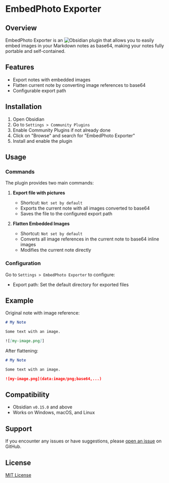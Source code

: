 # EmbedPhoto Exporter

## Overview

EmbedPhoto Exporter is an ![Obsidian](https://obsidian.md/) plugin that allows you to easily embed images in your Markdown notes as base64, making your notes fully portable and self-contained.

## Features

- Export notes with embedded images
- Flatten current note by converting image references to base64
- Configurable export path

## Installation

1. Open Obsidian
2. Go to `Settings > Community Plugins`
3. Enable Community Plugins if not already done
4. Click on "Browse" and search for "EmbedPhoto Exporter"
5. Install and enable the plugin

## Usage

### Commands

The plugin provides two main commands:

1. **Export file with pictures**
   - Shortcut: `Not set by default`
   - Exports the current note with all images converted to base64
   - Saves the file to the configured export path

2. **Flatten Embedded Images**
   - Shortcut: `Not set by default`
   - Converts all image references in the current note to base64 inline images
   - Modifies the current note directly

### Configuration

Go to `Settings > EmbedPhoto Exporter` to configure:
- Export path: Set the default directory for exported files

## Example

Original note with image reference:
```markdown
# My Note

Some text with an image.

![[my-image.png]]
```

After flattening:
```markdown
# My Note

Some text with an image.

![my-image.png](data:image/png;base64,...)
```

## Compatibility

- Obsidian `v0.15.0` and above
- Works on Windows, macOS, and Linux

## Support

If you encounter any issues or have suggestions, please [open an issue](https://github.com/KimBlazter/obsidian-image-embedder/issues) on GitHub.

## License

[MIT License](LICENSE)